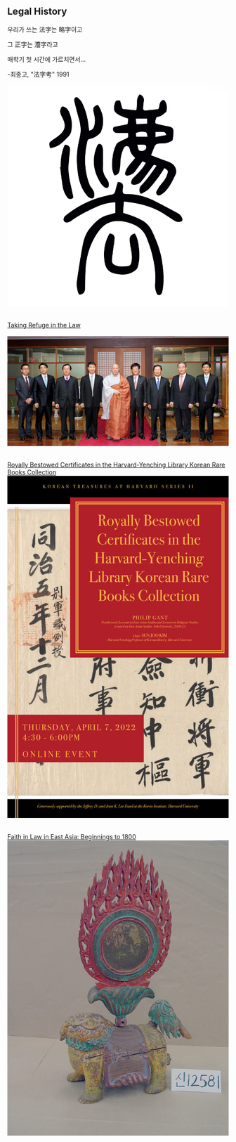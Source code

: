 ## Legal History

우리가 쓰는 法字는 略字이고  

그 正字는 灋字라고  

매학기 첫 시간에 가르치면서...  


-최종고, "法字考" 1991  

  

<img src="images/fazi.png?raw=true"/>
<br><br>

[Taking Refuge in the Law](https://dash.harvard.edu/handle/1/37368169)
<br><br>
<img src="images/109425_44939.jpeg?raw=true"/>
<br><br>

[Royally Bestowed Certificates in the Harvard-Yenching Library Korean Rare Books Collection](https://korea.fas.harvard.edu/event/royallybestowedcertificates)
<img src="images/kt_certs.jpeg?raw=true"/>
<br><br>

[Faith in Law in East Asia: Beginnings to 1800](https://courses.yale.edu/?keyword=east%20404&srcdb=202103)
<img src="images/HTKD.jpg?raw=true"/>
